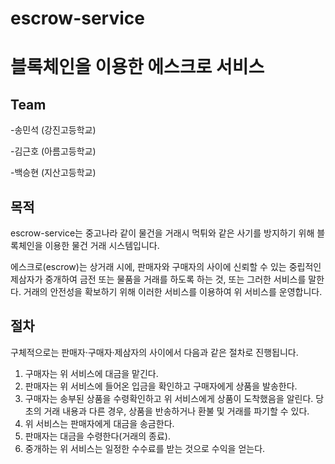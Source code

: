 # escrow-service
# 블록체인을 이용한 에스크로 서비스

## Team
-송민석 (강진고등학교)

-김근호 (아름고등학교)

-백승현 (지산고등학교)

## 목적
escrow-service는 중고나라 같이 물건을 거래시 먹튀와 같은 사기를 방지하기 위해 블록체인을 이용한 물건 거래 시스템입니다.

에스크로(escrow)는 상거래 시에, 판매자와 구매자의 사이에 신뢰할 수 있는 중립적인 제삼자가 중개하여 금전 또는 물품을 거래를 하도록 하는 것, 또는 그러한 서비스를 말한다. 거래의 안전성을 확보하기 위해 이러한 서비스를 이용하여 위 서비스를 운영합니다.

## 절차

구체적으로는 판매자·구매자·제삼자의 사이에서 다음과 같은 절차로 진행됩니다.

1. 구매자는 위 서비스에 대금을 맡긴다.
2. 판매자는 위 서비스에 들어온 입금을 확인하고 구매자에게 상품을 발송한다.
3. 구매자는 송부된 상품을 수령확인하고 위 서비스에게 상품이 도착했음을 알린다. 당초의 거래 내용과 다른 경우, 상품을 반송하거나 환불 및 거래를 파기할 수 있다.
4. 위 서비스는 판매자에게 대금을 송금한다.
5. 판매자는 대금을 수령한다(거래의 종료).
6. 중개하는 위 서비스는 일정한 수수료를 받는 것으로 수익을 얻는다.

